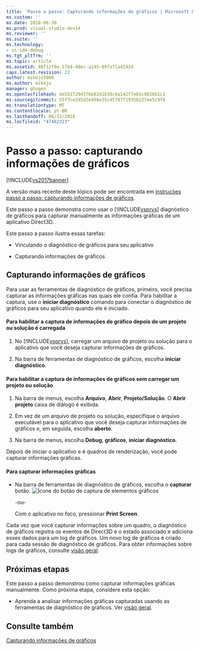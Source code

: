 ```yaml
---
title: 'Passo a passo: Capturando informações de gráficos | Microsoft Docs'
ms.custom: ''
ms.date: 2018-06-30
ms.prod: visual-studio-dev14
ms.reviewer: ''
ms.suite: ''
ms.technology:
- vs-ide-debug
ms.tgt_pltfrm: ''
ms.topic: article
ms.assetid: 48f12f6e-57b4-48ec-a145-89fa71a42424
caps.latest.revision: 22
author: mikejo5000
ms.author: mikejo
manager: ghogen
ms.openlocfilehash: de553729d37bb82d1b30c6a142f7e65c983bb1c1
ms.sourcegitcommit: 55f7ce2d5d2e458e35c45787f1935b237ee5c9f8
ms.translationtype: MT
ms.contentlocale: pt-BR
ms.lasthandoff: 08/22/2018
ms.locfileid: "47462323"
---
```

# <a name="walkthrough-capturing-graphics-information"></a>Passo a passo: capturando informações de gráficos
[!INCLUDE[vs2017banner](../includes/vs2017banner.md)]

A versão mais recente deste tópico pode ser encontrada em [instruções passo a passo: capturando informações de gráficos](https://docs.microsoft.com/visualstudio/debugger/graphics/walkthrough-capturing-graphics-information).  
  
Este passo a passo demonstra como usar o [!INCLUDE[vsprvs](../includes/vsprvs-md.md)] diagnóstico de gráficos para capturar manualmente as informações gráficas de um aplicativo Direct3D.  
  
 Este passo a passo ilustra essas tarefas:  
  
-   Vinculando o diagnóstico de gráficos para seu aplicativo  
  
-   Capturando informações de gráficos  
  
## <a name="capturing-graphics-information"></a>Capturando informações de gráficos  
 Para usar as ferramentas de diagnóstico de gráficos, primeiro, você precisa capturar as informações gráficas nas quais ele confia. Para habilitar a captura, use o **iniciar diagnóstico** comando para conectar o diagnóstico de gráficos para seu aplicativo quando ele é iniciado.  
  
#### <a name="to-enable-the-capture-of-graphics-information-after-a-project-or-solution-is-loaded"></a>Para habilitar a captura de informações de gráfico depois de um projeto ou solução é carregada  
  
1.  No [!INCLUDE[vsprvs](../includes/vsprvs-md.md)], carregar um arquivo de projeto ou solução para o aplicativo que você deseja capturar informações de gráficos.  
  
2.  Na barra de ferramentas de diagnóstico de gráficos, escolha **iniciar diagnóstico**.  
  
#### <a name="to-enable-the-capture-of-graphics-information-without-loading-a-project-or-solution"></a>Para habilitar a captura de informações de gráficos sem carregar um projeto ou solução  
  
1.  Na barra de menus, escolha **Arquivo**, **Abrir**, **Projeto/Solução**. O **Abrir projeto** caixa de diálogo é exibida.  
  
2.  Em vez de um arquivo de projeto ou solução, especifique o arquivo executável para o aplicativo que você deseja capturar informações de gráficos e, em seguida, escolha **aberto**.  
  
3.  Na barra de menus, escolha **Debug**, **gráficos**, **iniciar diagnóstico**.  
  
 Depois de iniciar o aplicativo e é quadros de renderização, você pode capturar informações gráficas.  
  
#### <a name="to-capture-graphics-information"></a>Para capturar informações gráficas  
  
-   Na barra de ferramentas de diagnóstico de gráficos, escolha o **capturar** botão. ![Ícone do botão de captura de elementos gráficos](../debugger/media/debuggingdirectxgraphics.png "DebuggingDirectXGraphics")  
  
     -ou-  
  
     Com o aplicativo no foco, pressionar **Print Screen**.  
  
 Cada vez que você capturar informações sobre um quadro, o diagnóstico de gráficos registra os eventos de Direct3D e o estado associado e adiciona esses dados para um log de gráficos. Um novo log de gráficos é criado para cada sessão de diagnóstico de gráficos. Para obter informações sobre logs de gráficos, consulte [visão geral](../debugger/overview-of-visual-studio-graphics-diagnostics.md).  
  
## <a name="next-steps"></a>Próximas etapas  
 Este passo a passo demonstrou como capturar informações gráficas manualmente. Como próxima etapa, considere esta opção:  
  
-   Aprenda a analisar informações gráficas capturadas usando as ferramentas de diagnóstico de gráficos. Ver [visão geral](../debugger/overview-of-visual-studio-graphics-diagnostics.md).  
  
## <a name="see-also"></a>Consulte também  
 [Capturando informações de gráficos](../debugger/capturing-graphics-information.md)




